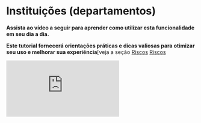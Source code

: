 # Instituições (departamentos)

**Assista ao vídeo a seguir para aprender como utilizar esta funcionalidade em seu dia a dia.** 

**Este tutorial fornecerá orientações práticas e dicas valiosas para otimizar seu uso e melhorar sua experiência**[veja a seção 
[Riscos](3.4.7_Riscos.md)
[Riscos](docs/3.4.7_Riscos.md)


<div class="video-container">
  <iframe
    src="https://player.vimeo.com/video/1121621889"
    title="Tutoria Vimeo"
    frameborder="0"
    allow="autoplay; fullscreen; picture-in-picture"
    allowfullscreen>
  </iframe>
</div>
